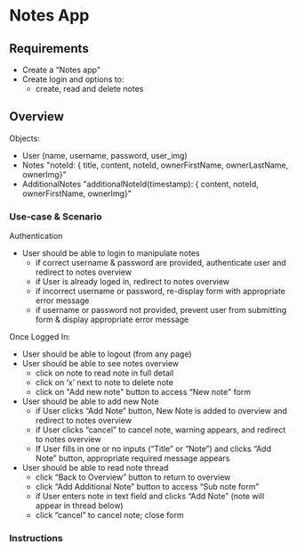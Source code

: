 # Notes App

## Requirements

- Create a “Notes app" 
- Create login and options to:
    - create, read and delete notes

## Overview

Objects:
- User (name, username, password, user_img)
- Notes "noteId: { title, content, noteId, ownerFirstName, ownerLastName, ownerImg}"
- AdditionalNotes "additionalNoteId(timestamp): {  content, noteId, ownerFirstName, ownerImg}"

### Use-case & Scenario

Authentication
- User should be able to login to manipulate notes
    - if correct username & password are provided, authenticate user and redirect to notes overview
    - if User is already loged in, redirect to notes overview
    - if incorrect username or password, re-display form with appropriate error message
    - if username or password not provided, prevent user from submitting form & display appropriate error message 

Once Logged In:
-  User should be able to logout (from any page)
-  User should be able to see notes overview
    - click on note to read note in full detail
    - click on ‘x’ next to note to delete note
    - click on "Add new note" button to access “New note" form
- User should be able to add new Note
    - if User clicks “Add Note” button, New Note is added to overview and redirect to notes overview
    - if User clicks “cancel” to cancel note, warning appears, and redirect to notes overview
    - If User fills in one or no inputs (“Title” or “Note”) and clicks “Add Note” button, appropriate required message appears
- User should be able to read note thread
    - click “Back to Overview” button to return to overview
    - click “Add Additional Note” button to access “Sub note form”
    - if User enters note in text field and clicks “Add Note” (note will appear in thread below)
    - click “cancel” to cancel note; close form

### Instructions 


